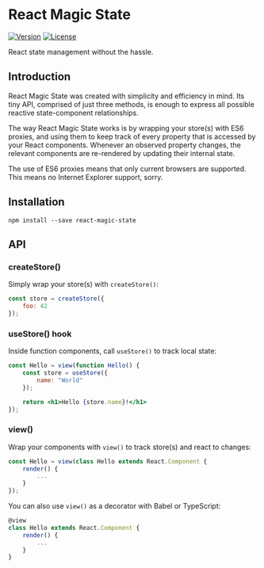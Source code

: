 # React Magic State 

[![Version](https://img.shields.io/npm/v/react-magic-state.svg)](https://www.npmjs.com/package/react-magic-state)
[![License](https://img.shields.io/github/license/thinkcraft/react-magic-state)](https://github.com/thinkcraft/react-magic-state/blob/master/LICENSE)

React state management without the hassle.

## Introduction

React Magic State was created with simplicity and efficiency in mind. Its tiny API, comprised of just three methods, is enough to express all possible reactive state-component relationships.

The way React Magic State works is by wrapping your store(s) with ES6 proxies, and using them to keep track of every property that is accessed by your React components. Whenever an observed property changes, the relevant components are re-rendered by updating their internal state.

The use of ES6 proxies means that only current browsers are supported. This means no Internet Explorer support, sorry.

## Installation

```
npm install --save react-magic-state
```

## API

### createStore()

Simply wrap your store(s) with `createStore()`:

```js
const store = createStore({
    foo: 42
});
```

### useStore() hook

Inside function components, call `useStore()` to track local state:

```jsx
const Hello = view(function Hello() {
    const store = useStore({
        name: "World"
    });

    return <h1>Hello {store.name}!</h1>
});
```

### view()

Wrap your components with `view()` to track store(s) and react to changes:

```jsx
const Hello = view(class Hello extends React.Component {
    render() {
        ...
    }
});
```


You can also use `view()` as a decorator with Babel or TypeScript:

```jsx
@view
class Hello extends React.Component {
    render() {
        ...
    }
}
```